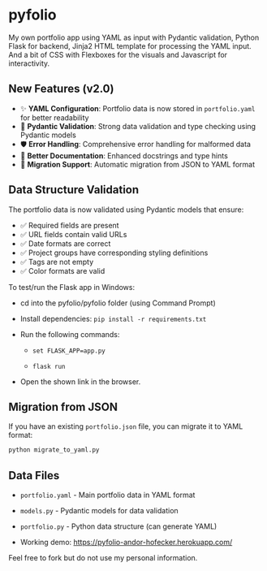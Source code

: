 # pyfolio
My own portfolio app using YAML as input with Pydantic validation, Python Flask for backend, Jinja2 HTML template for processing the YAML input. And a bit of CSS with Flexboxes for the visuals and Javascript for interactivity.

## New Features (v2.0)
- ✨ **YAML Configuration**: Portfolio data is now stored in `portfolio.yaml` for better readability
- 🔧 **Pydantic Validation**: Strong data validation and type checking using Pydantic models  
- 🛡️ **Error Handling**: Comprehensive error handling for malformed data
- 📝 **Better Documentation**: Enhanced docstrings and type hints
- 🔄 **Migration Support**: Automatic migration from JSON to YAML format

## Data Structure Validation
The portfolio data is now validated using Pydantic models that ensure:
- ✅ Required fields are present
- ✅ URL fields contain valid URLs
- ✅ Date formats are correct
- ✅ Project groups have corresponding styling definitions
- ✅ Tags are not empty
- ✅ Color formats are valid

To test/run the Flask app in Windows:
- cd into the pyfolio/pyfolio folder (using Command Prompt)
- Install dependencies: `pip install -r requirements.txt`
- Run the following commands:

    - ```set FLASK_APP=app.py```

    - ```flask run```

- Open the shown link in the browser.

## Migration from JSON
If you have an existing `portfolio.json` file, you can migrate it to YAML format:
```bash
python migrate_to_yaml.py
```

## Data Files
- `portfolio.yaml` - Main portfolio data in YAML format
- `models.py` - Pydantic models for data validation
- `portfolio.py` - Python data structure (can generate YAML)

- Working demo: https://pyfolio-andor-hofecker.herokuapp.com/

Feel free to fork but do not use my personal information.